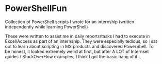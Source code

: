# PowerShellFun
Collection of PowerShell scripts I wrote for an internship (written independently while learning PowerShell)

These were written to assist me in daily reports/tasks I had to execute in Excel/Access as part of an internship.
They were especially tedious, so I sat out to learn about scripting in MS products and discovered PowerShell.
To be honest, it looked extremely weird at first, but after A LOT of Internset guides / StackOverFlow examples,
I think I got the basic hang of it...
